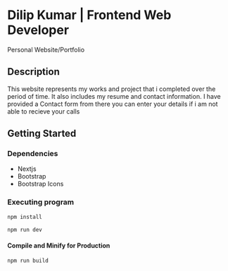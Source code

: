 # Dilip Kumar | Frontend Web Developer

Personal Website/Portfolio

## Description

This website represents my works and project that i completed over the period of time. It also includes my resume and contact information. I have provided a Contact form from there you can enter your details if i am not able to recieve your calls

## Getting Started

### Dependencies

- Nextjs
- Bootstrap
- Bootstrap Icons

### Executing program

```sh
npm install
```

```sh
npm run dev
```

#### Compile and Minify for Production

```sh
npm run build
```
